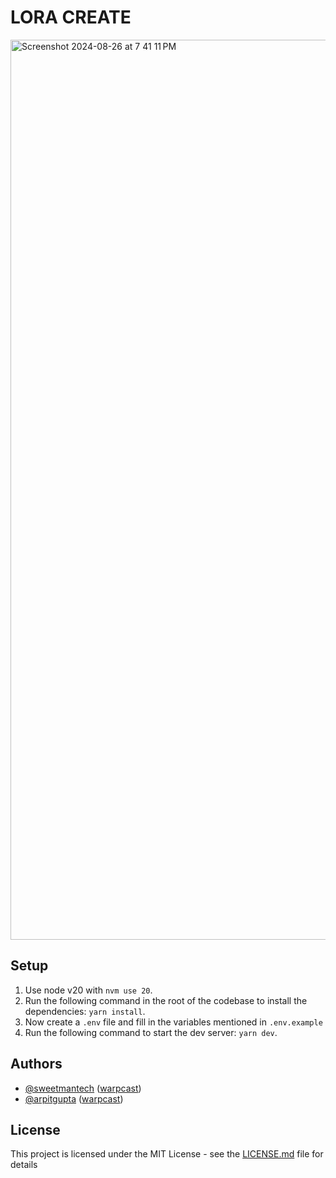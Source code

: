 # LORA CREATE

<img width="1440" alt="Screenshot 2024-08-26 at 7 41 11 PM" src="https://github.com/user-attachments/assets/94e18d7d-71c8-48de-944a-b920f47964b4">

## Setup

1. Use node v20 with `nvm use 20`.
2. Run the following command in the root of the codebase to install the dependencies: `yarn install`.
3. Now create a `.env` file and fill in the variables mentioned in `.env.example`
4. Run the following command to start the dev server: `yarn dev`.

## Authors

- [@sweetmantech](https://github.com/sweetmantech) ([warpcast](https://warpcast.com/sweetman-eth))
- [@arpitgupta](https://github.com/arpitgupta1214) ([warpcast](https://warpcast.com/arpitgupta/))

## License

This project is licensed under the MIT License - see the [LICENSE.md](LICENSE.md) file for details
